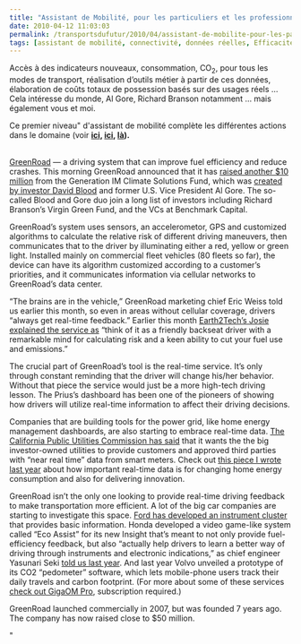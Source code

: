 ```yaml
---
title: "Assistant de Mobilité, pour les particuliers et les professionnels"
date: 2010-04-12 11:03:03
permalink: /transportsdufutur/2010/04/assistant-de-mobilite-pour-les-particuliers-et-les-professionnels.html
tags: [assistant de mobilité, connectivité, données réelles, Efficacité énergétique, internet, partage de données]
---
```


<p><span>Accès à des indicateurs nouveaux, consommation, CO<sub>2</sub>, pour tous les modes de transport, réalisation d’outils métier à partir de ces données, élaboration de coûts totaux de possession basés sur des usages réels … Cela intéresse du monde, Al Gore, Richard Branson notamment … mais également vous et moi.</span></p> <p><span>Ce premier niveau" d'assistant de mobilité complète les différentes actions dans le domaine (voir <strong><a href="https://gabrielplassat.github.io/transportsdufutur/2010/04/le-compagnon-de-la-sncf-futur-assistant-personnel-de-mobilite.html"" target=""_blank"">ici</a>, <a href="https://gabrielplassat.github.io/transportsdufutur/2010/03/aujourdhui-le-tarif-du-stationnement-temps-reel-demain-les-mobilites.html"" target=""_blank"">ici</a>, <a href="https://gabrielplassat.github.io/transportsdufutur/2010/02/personnal-travel-assistant-cisco.html"" target=""_blank"">là</a>). </strong></span></p> <p><span><a href="https://gabrielplassat.github.io/transportsdufutur/wp-content/uploads/sites/6/old/6a0120a66d2ad4970b01347fd0a0d8970c-pi.jpg"" rel=""lightbox""><img alt=""Greenroad"" border=""0"" class=""asset asset-image at-xid-6a0120a66d2ad4970b01347fd0a0d8970c "" src=""/wp-content/uploads/sites/6/old/6a0120a66d2ad4970b01347fd0a0d8970c-500pi.jpg"" title=""Greenroad"" /></a> <br /> </span><span lang=""EN""><a href=""http://www.greenroad.com/""><font color=""#800080"">GreenRoad</font></a> — a driving system that can improve fuel efficiency and reduce crashes. This morning GreenRoad announced that it has <a href=""http://www.prweb.com/releases/2010/02/prweb3632994.htm"">raised another $10 million</a> from the Generation IM Climate Solutions Fund, which was <a href=""http://earth2tech.com/2009/12/07/david-blood-a-strong-cop15-treaty-will-unleash-innovation-green-economy/"">created by investor David Blood</a> and former U.S. Vice President Al Gore. The so-called Blood and Gore duo join a long list of investors including Richard Branson’s Virgin Green Fund, and the VCs at Benchmark Capital.</span></p> <p><span lang=""EN"">GreenRoad’s system uses sensors, an accelerometor, GPS and customized algorithms to calculate the relative risk of different driving maneuvers, then communicates that to the driver by illuminating either a red, yellow or green light. Installed mainly on commercial fleet vehicles (80 fleets so far), the device can have its algorithm customized according to a customer’s priorities, and it communicates information via cellular networks to GreenRoad’s data center. </span></p> <p><span lang=""EN""> </span></p>  <!--more-->  <p><span lang=""EN"">“The brains are in the vehicle,” GreenRoad marketing chief Eric Weiss told us earlier this month, so even in areas without cellular coverage, drivers “always get real-time feedback.” Earlier this month <a href=""http://earth2tech.com/2010/02/05/greenroad-maxing-out-mpg-with-real-time-feedback/"">Earth2Tech’s Josie explained the service as</a> “think of it as a friendly backseat driver with a remarkable mind for calculating risk and a keen ability to cut your fuel use and emissions.”</span></p> <p><span lang=""EN"">The crucial part of GreenRoad’s tool is the real-time service. It’s only through constant reminding that the driver will change his/her behavior. Without that piece the service would just be a more high-tech driving lesson. The Prius’s dashboard has been one of the pioneers of showing how drivers will utilize real-time information to affect their driving decisions.</span></p> <p><span lang=""EN"">Companies that are building tools for the power grid, like home energy management dashboards, are also starting to embrace real-time data. <a href=""http://earth2tech.com/2010/02/19/cali-utilities-get-ready-to-give-your-customers-smart-meter-data/"">The California Public Utilities Commission has said</a> that it wants the the big investor-owned utilities to provide customers and approved third parties with “near real time” data from smart meters. Check out <a href=""http://earth2tech.com/2009/06/05/why-the-smart-grid-wont-have-the-innovations-of-the-internet-any-time-soon/"">this piece I wrote last year</a> about how important real-time data is for changing home energy consumption and also for delivering innovation.</span></p> <p><span lang=""EN"">GreenRoad isn’t the only one looking to provide real-time driving feedback to make transportation more efficient. A lot of the big car companies are starting to investigate this space. <a href=""http://earth2tech.com/2010/02/05/greenroad-maxing-out-mpg-with-real-time-feedback/"">Ford has developed an instrument cluster</a> that provides basic information. Honda developed a video game-like system called “Eco Assist” for its new Insight that’s meant to not only provide fuel-efficiency feedback, but also “actually help drivers to learn a better way of driving through instruments and electronic indications,” as chief engineer Yasunari Seki <a href=""http://earth2tech.com/2009/05/29/greenroad-fuels-up-with-more-vc-cash/"">told us last year</a>. And last year Volvo unveiled a prototype of its CO2 “pedometer” software, which lets mobile-phone users track their daily travels and carbon footprint. (For more about some of these services <a href=""http://pro.gigaom.com/2009/04/long-view-location-based-services-beyond-navigation/"">check out GigaOM Pro</a>, subscription required.)</span></p> <p><span lang=""EN"">GreenRoad launched commercially in 2007, but was founded 7 years ago. The company has now raised close to $50 million.</span></p>"
